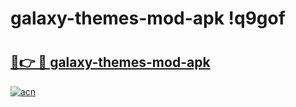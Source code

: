 # galaxy-themes-mod-apk !q9gof

# <h2><a href="https://4egalc.esa.edu.pl?title=galaxy-themes-mod-apk&ref=q9gof">🔗👉 🔴 galaxy-themes-mod-apk</a></h2>

[![acn](https://github.com/user-attachments/assets/0f9c940e-d8b0-45ae-aac7-cd30a18b3e1c)](https://4egalc.esa.edu.pl?title=galaxy-themes-mod-apk&ref=q9gof)

